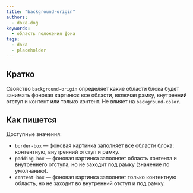 ```yaml
---
title: "background-origin"
authors:
  - doka-dog
keywords:
  - область положения фона
tags:
  - doka
  - placeholder
---
```


## Кратко

Свойство `background-origin` определяет какие области блока будет занимать фоновая картинка: все области, включая рамку, внутренний отступ и контент или только контент. Не влияет на `background-color`.

## Как пишется

Доступные значения:

- `border-box` — фоновая картинка заполняет все области блока: контентную, внутренний отступ и рамку.
- `padding-box` — фоновая картинка заполняет область контента и внутреннего отступа, но не заходит под рамку (значение по умолчанию).
- `content-box` — фоновая картинка заполняет только контентную область, но не заходит во внутренний отступ и под рамку.
